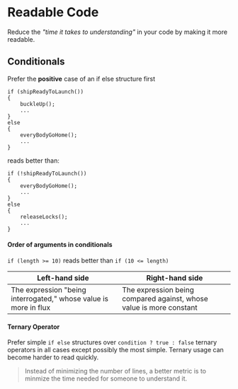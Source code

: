 # Readable Code

Reduce the *"time it takes to understanding"* in your code by making it more readable. 

## Conditionals

Prefer the **positive** case of an if else structure first

	if (shipReadyToLaunch())
	{
		buckleUp();
		...
	}
	else
	{
		everyBodyGoHome();
		...
	}
	
reads better than:

	if (!shipReadyToLaunch())
	{
		everyBodyGoHome();
		...
	}
	else
	{
		releaseLocks();
		...
	}	
	
#### Order of arguments in conditionals

`if (length >= 10)` reads better than `if (10 <= length)`

**Left-hand side** | **Right-hand side**
-------------------|--------------------
The expression "being interrogated," whose value is more in flux | The expression being compared against, whose value is more constant


#### Ternary Operator

Prefer simple `if else` structures over `condition ? true : false` ternary operators in all cases except possibly the most simple. Ternary usage can become harder to read quickly. 

>Instead of minimizing the number of lines, a better metric is to minmize the time needed for someone to understand it. 


	